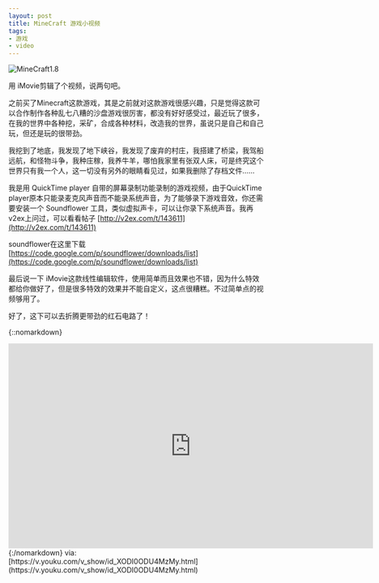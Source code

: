 ```yaml
---
layout: post
title: MineCraft 游戏小视频
tags:
- 游戏
- video
---
```

![MineCraft1.8](https://f.xavierskip.com/i/a9d344ffa49154e3b12574b8e1c712eead87d91050bedcb462267667e90b989a.jpg)

用 iMovie剪辑了个视频，说两句吧。

之前买了Minecraft这款游戏，其是之前就对这款游戏很感兴趣，只是觉得这款可以合作制作各种乱七八糟的沙盘游戏很厉害，都没有好好感受过，最近玩了很多，在我的世界中各种挖，采矿，合成各种材料，改造我的世界，虽说只是自己和自己玩，但还是玩的很带劲。

我挖到了地底，我发现了地下峡谷，我发现了废弃的村庄，我搭建了桥梁，我驾船远航，和怪物斗争，我种庄稼，我养牛羊，哪怕我家里有张双人床，可是终究这个世界只有我一个人，这一切没有另外的眼睛看见过，如果我删除了存档文件……

我是用 QuickTime player 自带的屏幕录制功能录制的游戏视频，由于QuickTime player原本只能录麦克风声音而不能录系统声音，为了能够录下游戏音效，你还需要安装一个 Soundflower 工具，类似虚拟声卡，可以让你录下系统声音。我再v2ex上问过，可以看看帖子
[http://v2ex.com/t/143611](http://v2ex.com/t/143611)

soundflower在这里下载
[https://code.google.com/p/soundflower/downloads/list](https://code.google.com/p/soundflower/downloads/list)

最后说一下 iMovie这款线性编辑软件，使用简单而且效果也不错，因为什么特效都给你做好了，但是很多特效的效果并不能自定义，这点很糟糕。不过简单点的视频够用了。

好了，这下可以去折腾更带劲的红石电路了！



{::nomarkdown}
<iframe height=405 width=720 src='https://player.youku.com/embed/XODI0ODU4MzMy' frameborder=0></iframe>
{:/nomarkdown}
via:[https://v.youku.com/v_show/id_XODI0ODU4MzMy.html](https://v.youku.com/v_show/id_XODI0ODU4MzMy.html)
